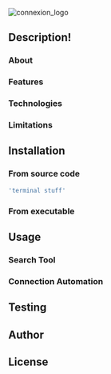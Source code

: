 ![connexion_logo](https://github.com/ethbak/connexion-for-linkedin/assets/136761692/6830aa62-632d-4d42-98dc-3c73cb6a3633)

## Description!


### About

### Features

### Technologies

### Limitations

## Installation

### From source code

```bash
'terminal stuff'
```

### From executable

## Usage

### Search Tool

### Connection Automation

## Testing

## Author

## License
